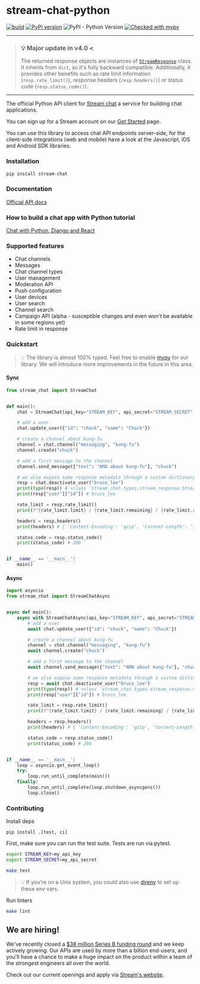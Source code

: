 # stream-chat-python

[![build](https://github.com/GetStream/stream-chat-python/workflows/build/badge.svg)](https://github.com/GetStream/stream-chat-python/actions) [![PyPI version](https://badge.fury.io/py/stream-chat.svg)](http://badge.fury.io/py/stream-chat) ![PyPI - Python Version](https://img.shields.io/pypi/pyversions/stream-chat.svg) [![Checked with mypy](http://www.mypy-lang.org/static/mypy_badge.svg)](http://mypy-lang.org/)

---
> ### :bulb: Major update in v4.0 <
> The returned response objects are instances of [`StreamResponse`](https://github.com/GetStream/stream-chat-python/blob/master/stream_chat/types/stream_response.py) class. It inherits from `dict`, so it's fully backward compatible. Additionally, it provides other benefits such as rate limit information (`resp.rate_limit()`), response headers (`resp.headers()`) or status code (`resp.status_code()`).
---

The official Python API client for [Stream chat](https://getstream.io/chat/) a service for building chat applications.

You can sign up for a Stream account on our [Get Started](https://getstream.io/chat/get_started/) page.

You can use this library to access chat API endpoints server-side, for the client-side integrations (web and mobile) have a look at the Javascript, iOS and Android SDK libraries.

### Installation

```bash
pip install stream-chat
```

### Documentation

[Official API docs](https://getstream.io/chat/docs/)

### How to build a chat app with Python tutorial

[Chat with Python, Django and React](https://github.com/GetStream/python-chat-example)

### Supported features

- Chat channels
- Messages
- Chat channel types
- User management
- Moderation API
- Push configuration
- User devices
- User search
- Channel search
- Campaign API (alpha - susceptible changes and even won't be available in some regions yet)
- Rate limit in response

### Quickstart

> :bulb: The library is almost 100% typed. Feel free to enable [mypy](https://github.com/python/mypy) for our library. We will introduce more improvements in the future in this area.

#### Sync

```python
from stream_chat import StreamChat


def main():
    chat = StreamChat(api_key="STREAM_KEY", api_secret="STREAM_SECRET")

    # add a user
    chat.update_user({"id": "chuck", "name": "Chuck"})

    # create a channel about kung-fu
    channel = chat.channel("messaging", "kung-fu")
    channel.create("chuck")

    # add a first message to the channel
    channel.send_message({"text": "AMA about kung-fu"}, "chuck")

    # we also expose some response metadata through a custom dictionary
    resp = chat.deactivate_user("bruce_lee")
    print(type(resp)) # <class 'stream_chat.types.stream_response.StreamResponse'>
    print(resp["user"]["id"]) # bruce_lee

    rate_limit = resp.rate_limit()
    print(f"{rate_limit.limit} / {rate_limit.remaining} / {rate_limit.reset}") # 60 / 59 / 2022-01-06 12:35:00+00:00

    headers = resp.headers()
    print(headers) # { 'Content-Encoding': 'gzip', 'Content-Length': '33', ... }

    status_code = resp.status_code()
    print(status_code) # 200


if __name__ == '__main__':
    main()

```

#### Async

```python
import asyncio
from stream_chat import StreamChatAsync


async def main():
    async with StreamChatAsync(api_key="STREAM_KEY", api_secret="STREAM_SECRET") as chat:
        # add a user
        await chat.update_user({"id": "chuck", "name": "Chuck"})

        # create a channel about kung-fu
        channel = chat.channel("messaging", "kung-fu")
        await channel.create("chuck")

        # add a first message to the channel
        await channel.send_message({"text": "AMA about kung-fu"}, "chuck")

        # we also expose some response metadata through a custom dictionary
        resp = await chat.deactivate_user("bruce_lee")
        print(type(resp)) # <class 'stream_chat.types.stream_response.StreamResponse'>
        print(resp["user"]["id"]) # bruce_lee

        rate_limit = resp.rate_limit()
        print(f"{rate_limit.limit} / {rate_limit.remaining} / {rate_limit.reset}") # 60 / 59 / 2022-01-06 12:35:00+00:00

        headers = resp.headers()
        print(headers) # { 'Content-Encoding': 'gzip', 'Content-Length': '33', ... }

        status_code = resp.status_code()
        print(status_code) # 200


if __name__ == '__main__':
    loop = asyncio.get_event_loop()
    try:
        loop.run_until_complete(main())
    finally:
        loop.run_until_complete(loop.shutdown_asyncgens())
        loop.close()

```

### Contributing

Install deps

```
pip install .[test, ci]
```

First, make sure you can run the test suite. Tests are run via pytest.

```bash
export STREAM_KEY=my_api_key
export STREAM_SECRET=my_api_secret

make test
```

> 💡 If you're on a Unix system, you could also use [direnv](https://direnv.net/) to set up these env vars.

Run linters

```bash
make lint
```

## We are hiring!

We've recently closed a [$38 million Series B funding round](https://techcrunch.com/2021/03/04/stream-raises-38m-as-its-chat-and-activity-feed-apis-power-communications-for-1b-users/) and we keep actively growing.
Our APIs are used by more than a billion end-users, and you'll have a chance to make a huge impact on the product within a team of the strongest engineers all over the world.

Check out our current openings and apply via [Stream's website](https://getstream.io/team/#jobs).